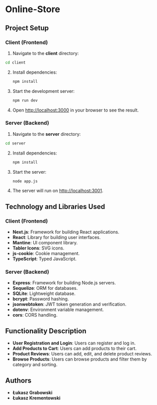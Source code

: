 # Online-Store

## Project Setup

### Client (Frontend)

1. Navigate to the **client** directory:

```sh
cd client
```

2. Install dependencies:
    ```sh
    npm install
    ```
3. Start the development server:
    ```sh
    npm run dev
    ```
4. Open [http://localhost:3000](http://localhost:3000) in your browser to see the result.

### Server (Backend)

1. Navigate to the **server** directory:

```sh
cd server
```

2. Install dependencies:
    ```sh
    npm install
    ```
3. Start the server:
    ```sh
    node app.js
    ```
4. The server will run on [http://localhost:3001](http://localhost:3001).

## Technology and Libraries Used

### Client (Frontend)

-   **Next.js**: Framework for building React applications.
-   **React**: Library for building user interfaces.
-   **Mantine**: UI component library.
-   **Tabler Icons**: SVG icons.
-   **js-cookie**: Cookie management.
-   **TypeScript**: Typed JavaScript.

### Server (Backend)

-   **Express**: Framework for building Node.js servers.
-   **Sequelize**: ORM for databases.
-   **SQLite**: Lightweight database.
-   **bcrypt**: Password hashing.
-   **jsonwebtoken**: JWT token generation and verification.
-   **dotenv**: Environment variable management.
-   **cors**: CORS handling.

## Functionality Description

-   **User Registration and Login**: Users can register and log in.
-   **Add Products to Cart**: Users can add products to their cart.
-   **Product Reviews**: Users can add, edit, and delete product reviews.
-   **Browse Products**: Users can browse products and filter them by category and sorting.

## Authors

-   **Łukasz Grabowski**
-   **Łukasz Krementowski**
